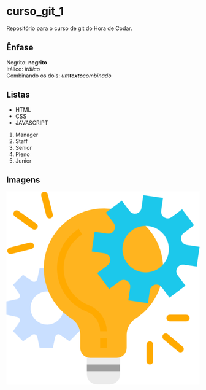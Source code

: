 # curso_git_1
Repositório para o curso de git do Hora de Codar.

## Ênfase

Negrito: **negrito** <br>
Itálico: *itálico* <br>
Combinando os dois: _um**texto**combinado_ <br>

## Listas

* HTML
* CSS
* JAVASCRIPT

1. Manager
2. Staff
3. Senior
4. Pleno
5. Junior


## Imagens

![Engrenagens e luzes](images/project-management.png)
